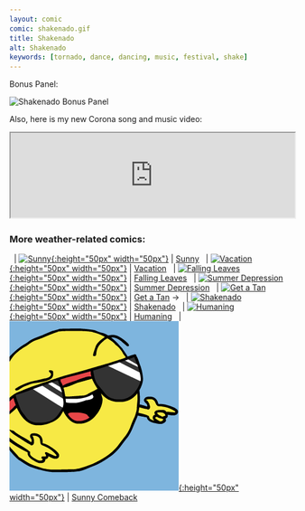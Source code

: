 ```yaml
---
layout: comic
comic: shakenado.gif
title: Shakenado
alt: Shakenado
keywords: [tornado, dance, dancing, music, festival, shake]
---
```


Bonus Panel:

![Shakenado Bonus Panel](/images/shakenado_bonus.gif)





Also, here is my new Corona song and music video:

<iframe class="center" width="100%" src="https://www.youtube.com/embed/DU6ObLRuz74" allowfullscreen="allowfullscreen" seamless="seamless"></iframe>

### More weather-related comics:

&nbsp; | [![Sunny](/thumbs/sunny.png){:height="50px" width="50px"}](https://lolnein.com/2017/04/18/sunny/) | [Sunny](https://lolnein.com/2017/04/18/sunny/)
&nbsp; | [![Vacation](/thumbs/vacation.png){:height="50px" width="50px"}](https://lolnein.com/2017/05/26/vacation/) | [Vacation](https://lolnein.com/2017/05/26/vacation/)
&nbsp; | [![Falling Leaves](/thumbs/fallingleaves.png){:height="50px" width="50px"}](https://lolnein.com/2017/11/06/fallingleaves/) | [Falling Leaves](https://lolnein.com/2017/11/06/fallingleaves/)
&nbsp; | [![Summer Depression](/thumbs/summerdepression.png){:height="50px" width="50px"}](https://lolnein.com/2018/08/15/summerdepression/) | [Summer Depression](https://lolnein.com/2018/08/15/summerdepression/)
&nbsp; | [![Get a Tan](/thumbs/getatan.png){:height="50px" width="50px"}](https://lolnein.com/2018/09/05/getatan/) | [Get a Tan](https://lolnein.com/2018/09/05/getatan/)
&rarr; &nbsp; | [![Shakenado](/thumbs/shakenado.png){:height="50px" width="50px"}](https://lolnein.com/2019/04/30/shakenado/) | [Shakenado](https://lolnein.com/2019/04/30/shakenado/)
&nbsp; | [![Humaning](/thumbs/humaning.png){:height="50px" width="50px"}](https://lolnein.com/2019/06/24/humaning/) | [Humaning](https://lolnein.com/2019/06/24/humaning/)
&nbsp; | [![Sunny Comeback](/thumbs/sunnycomeback.png){:height="50px" width="50px"}](https://lolnein.com/2020/04/14/sunnycomeback/) | [Sunny Comeback](https://lolnein.com/2020/04/14/sunnycomeback/)
